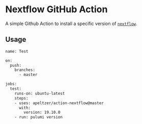 # Nextflow GitHub Action

A simple Github Action to install a specific version of [`nextflow`](https://www.nextflow.io/).

## Usage

```bash
name: Test

on:
  push:
    branches:
      - master

jobs:
  test:
    runs-on: ubuntu-latest
    steps:
    - uses: apeltzer/action-nextflow@master
      with:
        version: 19.10.0
    - run: pulumi version

```
